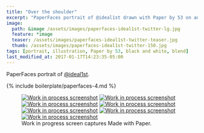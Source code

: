 ```yaml
---
title: "Over the shoulder"
excerpt: "PaperFaces portrait of @ideal1st drawn with Paper by 53 on an iPad."
image: 
  path: &image /assets/images/paperfaces-ideal1st-twitter-lg.jpg 
  feature: *image
  teaser: /assets/images/paperfaces-ideal1st-twitter-teaser.jpg
  thumb: /assets/images/paperfaces-ideal1st-twitter-150.jpg
tags: [portrait, illustration, Paper by 53, black and white, blend]
last_modified_at: 2017-01-17T14:23:35-05:00
---
```


PaperFaces portrait of [@ideal1st](http://twitter.com/ideal1st).

{% include boilerplate/paperfaces-4.md %}

<figure class="third">
  <a href="{{ site.url }}/assets/images/paperfaces-ideal1st-process-1-lg.jpg"><img src="{{ site.url }}/assets/images/paperfaces-ideal1st-process-1-600.jpg" alt="Work in process screenshot"></a>
  <a href="{{ site.url }}/assets/images/paperfaces-ideal1st-process-2-lg.jpg"><img src="{{ site.url }}/assets/images/paperfaces-ideal1st-process-2-600.jpg" alt="Work in process screenshot"></a>
  <a href="{{ site.url }}/assets/images/paperfaces-ideal1st-process-3-lg.jpg"><img src="{{ site.url }}/assets/images/paperfaces-ideal1st-process-3-600.jpg" alt="Work in process screenshot"></a>
  <a href="{{ site.url }}/assets/images/paperfaces-ideal1st-process-4-lg.jpg"><img src="{{ site.url }}/assets/images/paperfaces-ideal1st-process-4-600.jpg" alt="Work in process screenshot"></a>
  <a href="{{ site.url }}/assets/images/paperfaces-ideal1st-process-5-lg.jpg"><img src="{{ site.url }}/assets/images/paperfaces-ideal1st-process-5-600.jpg" alt="Work in process screenshot"></a>
  <a href="{{ site.url }}/assets/images/paperfaces-ideal1st-process-6-lg.jpg"><img src="{{ site.url }}/assets/images/paperfaces-ideal1st-process-6-600.jpg" alt="Work in process screenshot"></a>
  <a href="{{ site.url }}/assets/images/paperfaces-ideal1st-process-7-lg.jpg"><img src="{{ site.url }}/assets/images/paperfaces-ideal1st-process-7-600.jpg" alt="Work in process screenshot"></a>
  <figcaption>Work in progress screen captures Made with Paper.</figcaption>
</figure>

